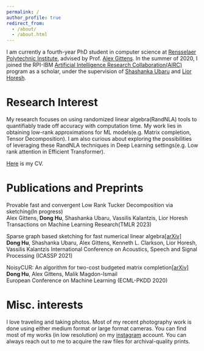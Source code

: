 ```yaml
---
permalink: /
author_profile: true
redirect_from: 
  - /about/
  - /about.html
---
```

I am currently a fourth-year PhD student in computer science at [Rensselaer Polytechnic Institute](https://science.rpi.edu/computer-science), advised by Prof. [Alex Gittens](https://www.cs.rpi.edu/~gittea/). In the summer of 2020, I joined the RPI-IBM [Artificial Intelligence Research Collaboration(AIRC)](https://airc.rpi.edu) program as a scholar, under the supervision of [Shashanka Ubaru](https://shashankaubaru.github.io) and [Lior Horesh](https://researcher.watson.ibm.com/researcher/view.php?person=us-lhoresh).

Research Interest
======
My research focuses on using randomized linear algebra(RandNLA) tools to quantifiably trade off accuracy with computation time. My work lies in obtaining low-rank approximations for ML models(e.g. Matrix completion, Tensor Decomposition). I am also curious about exploring the possibilities of leveraging these RandNLA techniques in Deep Learning settings(e.g. Low rank attention in Efficient Transformer).

[Here](/cv/) is my CV.

Publications and Preprints
======

Provable fast and convergent Low Rank Tucker Decomposition via sketching(In progress)  
Alex Gittens, **Dong Hu**, Shashanka Ubaru, Vassilis Kalantzis, Lior Horesh  
Transactions on Machine Learning Research(TMLR 2023)

Sparse graph based sketching for fast numerical linear algebra[[arXiv]](https://arxiv.org/abs/2102.05758)  
**Dong Hu**, Shashanka Ubaru, Alex Gittens, Kenneth L. Clarkson, Lior Horesh, Vassilis Kalantzis
International Conference on Acoustics, Speech and Signal Processing (ICASSP 2021)

NoisyCUR: An algorithm for two-cost budgeted matrix completion[[arXiv]](https://arxiv.org/pdf/2104.08026.pdf)  
**Dong Hu**, Alex Gittens, Malik Magdon-Ismail  
European Conference on Machine Learning (ECML-PKDD 2020)

Misc. interests
======
I love traveling and taking photos. Most of my recent photography work is done using either medium format or large format cameras. You can find most of my works (in low resolution) on my [instagram](https://www.instagram.com/jurohd_/) account. You can always reach out to me to acquire the raw files for archival-quality prints.  

